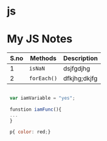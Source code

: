 # js

# My JS Notes

|S.no|Methods| Description|
|---|---|---|
| 1 | `isNaN` | dsjfgdjhg |
| 2 | `forEach()` |dfkjhg;dkjfg |


```javascript

 var iamVariable = "yes";
 
 funstion iamFunc(){
 ...
 }
 
 p{ color: red;}
```
